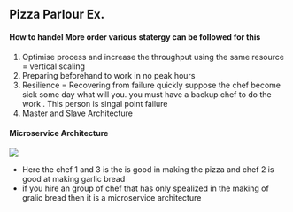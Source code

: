 ## Pizza Parlour Ex.
#### How to handel More order various statergy can be followed for this 
1. Optimise process and increase the throughput using the same resource = vertical scaling 
2.  Preparing beforehand to work in no peak hours 
3. Resilience = Recovering from failure quickly suppose the chef become sick some day what will you. you must have a backup chef to do the work . This person is singal point failure 
4. Master and Slave Architecture 

#### Microservice Architecture 

![](Pasted%20image%2020250128131505.png)

- Here the chef 1 and 3  is the is good in making the pizza and chef 2 is good at making garlic bread 
- if you hire an group of chef that has only spealized in the making of gralic bread then it is a microservice architecture 

